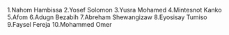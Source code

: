 1.Nahom Hambissa
2.Yosef Solomon
3.Yusra Mohamed
4.Mintesnot Kanko
5.Afom
6.Adugn Bezabih
7.Abreham Shewangizaw
8.Eyosisay Tumiso
9.Faysel Fereja
10.Mohammed Omer
